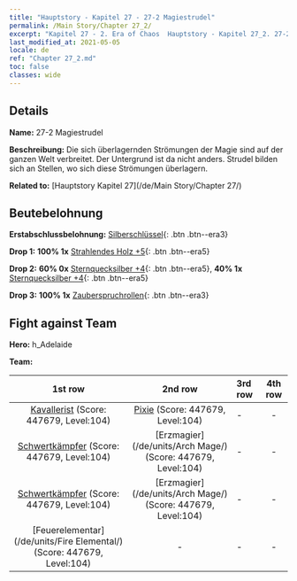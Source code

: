 ```yaml
---
title: "Hauptstory - Kapitel 27 - 27-2 Magiestrudel"
permalink: /Main Story/Chapter 27_2/
excerpt: "Kapitel 27 - 2. Era of Chaos  Hauptstory - Kapitel 27_2. 27-2 Magiestrudel"
last_modified_at: 2021-05-05
locale: de
ref: "Chapter 27_2.md"
toc: false
classes: wide
---
```


## Details

 **Name:** 27-2 Magiestrudel

 **Beschreibung:** Die sich überlagernden Strömungen der Magie sind auf der ganzen Welt verbreitet. Der Untergrund ist da nicht anders. Strudel bilden sich an Stellen, wo sich diese Strömungen überlagern.

 **Related to:** [Hauptstory Kapitel 27](/de/Main Story/Chapter 27/)

## Beutebelohnung

 **Erstabschlussbelohnung:** [Silberschlüssel](/ItemsDE/con_693/){: .btn .btn--era3}

 **Drop 1:** **100% 1x** [Strahlendes Holz +5](/ItemsDE/mat_97/){: .btn .btn--era5}

 **Drop 2:** **60% 0x** [Sternquecksilber +4](/ItemsDE/mat_91/){: .btn .btn--era5}, **40% 1x** [Sternquecksilber +4](/ItemsDE/mat_91/){: .btn .btn--era5}

 **Drop 3:** **100% 1x** [Zauberspruchrollen](/ItemsDE/con_694/){: .btn .btn--era3}


## Fight against Team
 **Hero:** h_Adelaide

 **Team:**


  | 1st row | 2nd row | 3rd row | 4th row |
  |:----:|:----:|:----|:----:|
  | [Kavallerist](/de/units/Cavalier/) (Score: 447679, Level:104)  | [Pixie](/de/units/Sprite/) (Score: 447679, Level:104)  | - | - |
  | [Schwertkämpfer](/de/units/Swordsman/) (Score: 447679, Level:104)  | [Erzmagier](/de/units/Arch Mage/) (Score: 447679, Level:104)  | - | - |
  | [Schwertkämpfer](/de/units/Swordsman/) (Score: 447679, Level:104)  | [Erzmagier](/de/units/Arch Mage/) (Score: 447679, Level:104)  | - | - |
  | [Feuerelementar](/de/units/Fire Elemental/) (Score: 447679, Level:104)  | - | - | - |


